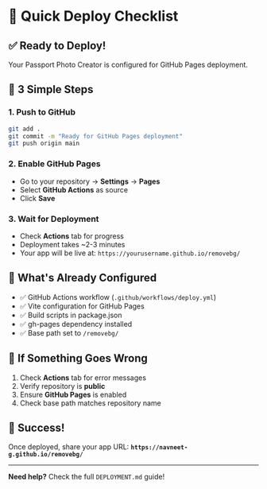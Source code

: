 # 🚀 Quick Deploy Checklist

## ✅ **Ready to Deploy!**

Your Passport Photo Creator is configured for GitHub Pages deployment.

## 🎯 **3 Simple Steps**

### **1. Push to GitHub**
```bash
git add .
git commit -m "Ready for GitHub Pages deployment"
git push origin main
```

### **2. Enable GitHub Pages**
- Go to your repository → **Settings** → **Pages**
- Select **GitHub Actions** as source
- Click **Save**

### **3. Wait for Deployment**
- Check **Actions** tab for progress
- Deployment takes ~2-3 minutes
- Your app will be live at: `https://yourusername.github.io/removebg/`

## 🔧 **What's Already Configured**

- ✅ GitHub Actions workflow (`.github/workflows/deploy.yml`)
- ✅ Vite configuration for GitHub Pages
- ✅ Build scripts in package.json
- ✅ gh-pages dependency installed
- ✅ Base path set to `/removebg/`

## 🚨 **If Something Goes Wrong**

1. Check **Actions** tab for error messages
2. Verify repository is **public**
3. Ensure **GitHub Pages** is enabled
4. Check base path matches repository name

## 🎉 **Success!**

Once deployed, share your app URL:
**`https://navneet-g.github.io/removebg/`**

---

**Need help?** Check the full `DEPLOYMENT.md` guide!
